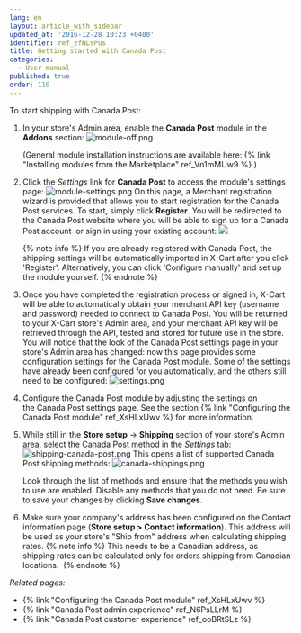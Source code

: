 ```yaml
---
lang: en
layout: article_with_sidebar
updated_at: '2016-12-28 10:23 +0400'
identifier: ref_zfNLsPus
title: Getting started with Canada Post
categories:
  - User manual
published: true
order: 110
---
```



To start shipping with Canada Post:

1.  In your store's Admin area, enable the **Canada Post** module in the **Addons** section:
    ![module-off.png]({{site.baseurl}}/attachments/ref_zfNLsPus/module-off.png)

    (General module installation instructions are available here: {% link "Installing modules from the Marketplace" ref_Vn1mMUw9 %}.)

2.  Click the _Settings_ link for **Canada Post** to access the module's settings page:
    ![module-settings.png]({{site.baseurl}}/attachments/ref_zfNLsPus/module-settings.png)
    On this page, a Merchant registration wizard is provided that allows you to start registration for the Canada Post services.
    To start, simply click **Register**. You will be redirected to the Canada Post website where you will be able to sign up for a Canada Post account  or sign in using your existing account:
    ![]({{site.baseurl}}/attachments/7505231/7602671.png)
    
    {% note  info %}
    If you are already registered with Canada Post, the shipping settings will be automatically imported in X-Cart after you click 'Register'. Alternatively, you can click 'Configure manually' and set up the module yourself.
    {% endnote %}
    
3.  Once you have completed the registration process or signed in, X-Cart will be able to automatically obtain your merchant API key (username and password) needed to connect to Canada Post. You will be returned to your X-Cart store's Admin area, and your merchant API key will be retrieved through the API, tested and stored for future use in the store. 
    You will notice that the look of the Canada Post settings page in your store's Admin area has changed: now this page provides some configuration settings for the Canada Post module. Some of the settings have already been configured for you automatically, and the others still need to be configured:
    ![settings.png]({{site.baseurl}}/attachments/ref_zfNLsPus/settings.png)

4.  Configure the Canada Post module by adjusting the settings on the Canada Post settings page. See the section {% link "Configuring the Canada Post module" ref_XsHLxUwv %} for more information.
5.  While still in the **Store setup** -> **Shipping** section of your store's Admin area, select the Canada Post method in the _Settings_ tab:
    ![shipping-canada-post.png]({{site.baseurl}}/attachments/ref_zfNLsPus/shipping-canada-post.png)
    This opens a list of supported Canada Post shipping methods:
    ![canada-shippings.png]({{site.baseurl}}/attachments/ref_zfNLsPus/canada-shippings.png)

    Look through the list of methods and ensure that the methods you wish to use are enabled. Disable any methods that you do not need. Be sure to save your changes by clicking **Save changes**.
6.  Make sure your company's address has been configured on the Contact information page (**Store setup > Contact information**). This address will be used as your store's "Ship from" address when calculating shipping rates. 
{% note info %}
This needs to be a Canadian address, as shipping rates can be calculated only for orders shipping from Canadian locations. 
{% endnote %}

_Related pages:_

*   {% link "Configuring the Canada Post module" ref_XsHLxUwv %}
*   {% link "Canada Post admin experience" ref_N6PsLLrM %}
*   {% link "Canada Post customer experience" ref_ooBRtSLz %}
